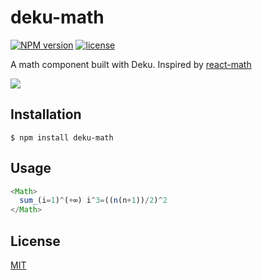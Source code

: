 
# deku-math
[![NPM version][npm-image]][npm-url]
[![license][license-image]][license-url]

A math component built with Deku. Inspired by [react-math](https://github.com/cezary/react-math)

![](https://cldup.com/b35s3wRtSw.png)

## Installation

    $ npm install deku-math

## Usage

```js
<Math>
  sum_(i=1)^(+∞) i^3=((n(n+1))/2)^2
</Math>
```

## License

[MIT](https://tldrlegal.com/license/mit-license)

[npm-image]: https://img.shields.io/npm/v/deku-math.svg?style=flat-square
[npm-url]: https://npmjs.org/package/deku-math
[license-image]: https://img.shields.io/npm/l/express.svg
[license-url]: https://tldrlegal.com/license/mit-license
